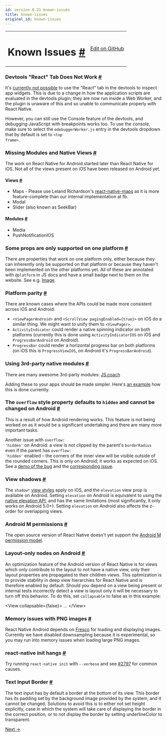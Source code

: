 ```yaml
---
id: version-0.21-known-issues
title: known-issues
original_id: known-issues
---
```

<a id="content"></a><table width="100%"><tbody><tr><td><h1><a class="anchor" name="known-issues"></a>Known Issues <a class="hash-link" href="undefined#known-issues">#</a></h1></td><td style="text-align:right;"><a target="_blank" href="https://github.com/facebook/react-native/blob/master/docs/KnownIssues.md">Edit on GitHub</a></td></tr></tbody></table><div><h3><a class="anchor" name="devtools-react-tab-does-not-work"></a>Devtools "React" Tab Does Not Work <a class="hash-link" href="docs/known-issues.html#devtools-react-tab-does-not-work">#</a></h3><p>It's <a href="https://github.com/facebook/react-devtools/issues/229" target="_blank">currently not possible</a> to use the "React" tab in the devtools to inspect app widgets. This is due to a change in how the application scripts are evaluated in the devtools plugin; they are now run inside a Web Worker, and the plugin is unaware of this and so unable to communicate properly with React Native.</p><p>However, you can still use the Console feature of the devtools, and debugging JavaScript with breakpoints works too. To use the console, make sure to select the <code>⚙debuggerWorker.js</code> entry in the devtools dropdown that by default is set to <code>&lt;top frame&gt;</code>.</p><h3><a class="anchor" name="missing-modules-and-native-views"></a>Missing Modules and Native Views <a class="hash-link" href="docs/known-issues.html#missing-modules-and-native-views">#</a></h3><p>The work on React Native for Android started later than React Native for iOS. Not all of the views present on iOS have been released on Android yet.</p><h4><a class="anchor" name="views"></a>Views <a class="hash-link" href="docs/known-issues.html#views">#</a></h4><ul><li>Maps - Please use Leland Richardson's <a href="https://github.com/lelandrichardson/react-native-maps" target="_blank">react-native-maps</a> as it is more feature-complete than our internal implementation at fb.</li><li>Modal</li><li>Slider (also known as SeekBar)</li></ul><h4><a class="anchor" name="modules"></a>Modules <a class="hash-link" href="docs/known-issues.html#modules">#</a></h4><ul><li>Media</li><li>PushNotificationIOS</li></ul><h3><a class="anchor" name="some-props-are-only-supported-on-one-platform"></a>Some props are only supported on one platform <a class="hash-link" href="docs/known-issues.html#some-props-are-only-supported-on-one-platform">#</a></h3><p>There are properties that work on one platform only, either because they can inherently only be supported on that platform or because they haven't been implemented on the other platforms yet. All of these are annotated with <code>@platform</code> in JS docs and have a small badge next to them on the website. See e.g. <a href="docs/image.html" target="_blank">Image</a>.</p><h3><a class="anchor" name="platform-parity"></a>Platform parity <a class="hash-link" href="docs/known-issues.html#platform-parity">#</a></h3><p>There are known cases where the APIs could be made more consistent across iOS and Android:</p><ul><li><code>&lt;ViewPagerAndroid&gt;</code> and <code>&lt;ScrollView pagingEnabled={true}&gt;</code> on iOS do a similar thing. We might want to unify them to <code>&lt;ViewPager&gt;</code>.</li><li><code>ActivityIndicator</code> could render a native spinning indicator on both platforms (currently this is done using <code>ActivityIndicatorIOS</code> on iOS and <code>ProgressBarAndroid</code> on Android).</li><li><code>ProgressBar</code> could render a horizontal progress bar on both platforms (on iOS this is <code>ProgressViewIOS</code>, on Android it's <code>ProgressBarAndroid</code>).</li></ul><h3><a class="anchor" name="using-3rd-party-native-modules"></a>Using 3rd-party native modules <a class="hash-link" href="docs/known-issues.html#using-3rd-party-native-modules">#</a></h3><p>There are many awesome 3rd-party modules: <a href="https://js.coach/react-native" target="_blank">JS.coach</a></p><p>Adding these to your apps should be made simpler. Here's <a href="https://github.com/apptailor/react-native-google-signin" target="_blank">an example</a> how this is done currently.</p><h3><a class="anchor" name="the-overflow-style-property-defaults-to-hidden-and-cannot-be-changed-on-android"></a>The <code>overflow</code> style property defaults to <code>hidden</code> and cannot be changed on Android <a class="hash-link" href="docs/known-issues.html#the-overflow-style-property-defaults-to-hidden-and-cannot-be-changed-on-android">#</a></h3><p>This is a result of how Android rendering works. This feature is not being worked on as it would be a significant undertaking and there are many more important tasks.</p><p>Another issue with <code>overflow: 'hidden'</code> on Android: a view is not clipped by the parent's <code>borderRadius</code> even if the parent has <code>overflow: 'hidden'</code> enabled – the corners of the inner view will be visible outside of the rounded corners. This is only on Android; it works as expected on iOS. See a <a href="https://rnplay.org/apps/BlGjdQ" target="_blank">demo of the bug</a> and the <a href="https://github.com/facebook/react-native/issues/3198" target="_blank">corresponding issue</a>.</p><h3><a class="anchor" name="view-shadows"></a>View shadows <a class="hash-link" href="docs/known-issues.html#view-shadows">#</a></h3><p>The <code>shadow*</code> <a href="docs/view.html#style" target="_blank">view styles</a> apply on iOS, and the <code>elevation</code> view prop is available on Android. Setting <code>elevation</code> on Android is equivalent to using the <a href="https://developer.android.com/training/material/shadows-clipping.html#Elevation" target="_blank">native elevation API</a>, and has the same limitations (most significantly, it only works on Android 5.0+). Setting <code>elevation</code> on Android also affects the z-order for overlapping views.</p><h3><a class="anchor" name="android-m-permissions"></a>Android M permissions <a class="hash-link" href="docs/known-issues.html#android-m-permissions">#</a></h3><p>The open source version of React Native doesn't yet support the <a href="http://developer.android.com/training/permissions/requesting.html" target="_blank">Android M permission model</a>.</p><h3><a class="anchor" name="layout-only-nodes-on-android"></a>Layout-only nodes on Android <a class="hash-link" href="docs/known-issues.html#layout-only-nodes-on-android">#</a></h3><p>An optimization feature of the Android version of React Native is for views which only contribute to the layout to not have a native view, only their layout properties are propagated to their children views. This optimization is to provide stability in deep view hierarchies for React Native and is therefore enabled by default. Should you depend on a view being present or internal tests incorrectly detect a view is layout only it will be necessary to turn off this behavior. To do this, set <code>collapsable</code> to false as in this example:</p><div class="prism language-javascript">&lt;View collapsable<span class="token operator">=</span><span class="token punctuation">{</span><span class="token boolean">false</span><span class="token punctuation">}</span><span class="token operator">&gt;</span>
    <span class="token punctuation">.</span><span class="token punctuation">.</span><span class="token punctuation">.</span>
&lt;<span class="token operator">/</span>View<span class="token operator">&gt;</span></div><h3><a class="anchor" name="memory-issues-with-png-images"></a>Memory issues with PNG images <a class="hash-link" href="docs/known-issues.html#memory-issues-with-png-images">#</a></h3><p>React Native Android depends on <a href="https://github.com/facebook/fresco" target="_blank">Fresco</a> for loading and displaying images. Currently we have disabled downsampling because it is experimental, so you may run into memory issues when loading large PNG images.</p><h3><a class="anchor" name="react-native-init-hangs"></a>react-native init hangs <a class="hash-link" href="docs/known-issues.html#react-native-init-hangs">#</a></h3><p>Try running <code>react-native init</code> with <code>--verbose</code> and see <a href="https://github.com/facebook/react-native/issues/2797" target="_blank">#2797</a> for common causes.</p><h3><a class="anchor" name="text-input-border"></a>Text Input Border <a class="hash-link" href="docs/known-issues.html#text-input-border">#</a></h3><p>The text input has by default a border at the bottom of its view. This border has its padding set by the background image provided by the system, and it cannot be changed. Solutions to avoid this is to either not set height explicitly, case in which the system will take care of displaying the border in the correct position, or to not display the border by setting underlineColor to transparent.</p></div><div class="docs-prevnext"><a class="docs-next" href="performance.html#content">Next →</a></div>